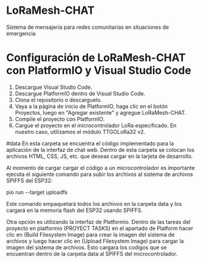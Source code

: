 # LoRaMesh-CHAT
Sistema de mensajería para redes comunitarias en situaciones de emergencia 

# Configuración de LoRaMesh-CHAT con PlatformIO y Visual Studio Code
1. Descargue Visual Studio Code.
2. Descargue PlatformIO dentro de Visual Studio Code.
3. Clona el repositorio o descarguelo.
4. Vaya a la página de inicio de PlatformIO, haga clic en el botón Proyectos, luego en "Agregar existente" y agregue LoRaMesh-CHAT.
5. Compile el proyecto con PlatformIO.
6. Cargue el proyecto en el microcontrolador LoRa especificado. En nuestro caso, utilizamos el módulo TTGOLoRa32 v2.

#data
En esta carpeta se encuentra el código implementado para la aplicación de la interfaz de chat web. 
Dentro de esta carpeta se colocan los archivos HTML, CSS, JS, etc. que deseas cargar en la tarjeta de desarrollo.

Al momento de cargar cargar el código a un microcontrolador es importante ejecuta el siguiente comando para subir los archivos al sistema de archivos SPIFFS del ESP32:

pio run --target uploadfs

Este comando empaquetará todos los archivos en la carpeta data y los cargará en la memoria flash del ESP32 usando SPIFFS.

Otra opción es utilizando la interfaz de Platformio. Dentro de las tareas del proyecto en platformio (PROYECT TASKS) en el apartado de Platform hacer clic en (Build Filesystem Image) para crear la imagen del sistema de archivos y luego hacer clic en (Upload Filesystem Image) para cargar la imagen del sistema de archivos. Esto cargara los codigos que se encuentran dentro de la carpeta data al SPIFFS del microcontrolador.
